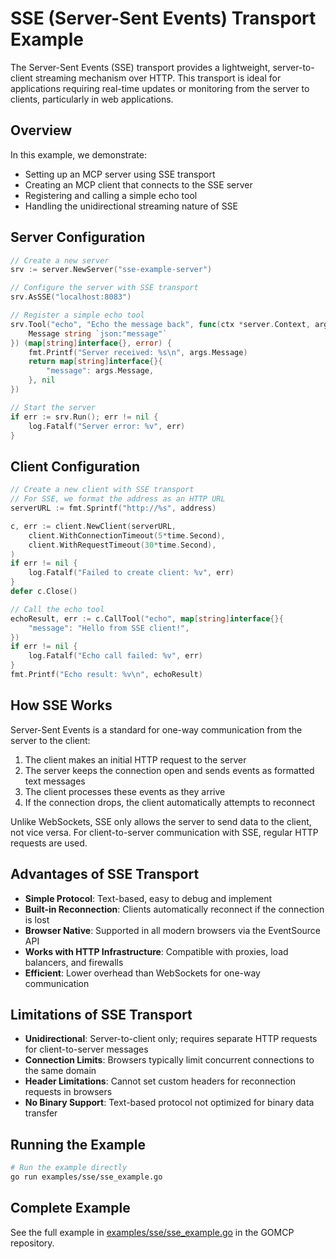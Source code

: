 # SSE (Server-Sent Events) Transport Example

The Server-Sent Events (SSE) transport provides a lightweight, server-to-client streaming mechanism over HTTP. This transport is ideal for applications requiring real-time updates or monitoring from the server to clients, particularly in web applications.

## Overview

In this example, we demonstrate:

- Setting up an MCP server using SSE transport
- Creating an MCP client that connects to the SSE server
- Registering and calling a simple echo tool
- Handling the unidirectional streaming nature of SSE

## Server Configuration

```go
// Create a new server
srv := server.NewServer("sse-example-server")

// Configure the server with SSE transport
srv.AsSSE("localhost:8083")

// Register a simple echo tool
srv.Tool("echo", "Echo the message back", func(ctx *server.Context, args struct {
    Message string `json:"message"`
}) (map[string]interface{}, error) {
    fmt.Printf("Server received: %s\n", args.Message)
    return map[string]interface{}{
        "message": args.Message,
    }, nil
})

// Start the server
if err := srv.Run(); err != nil {
    log.Fatalf("Server error: %v", err)
}
```

## Client Configuration

```go
// Create a new client with SSE transport
// For SSE, we format the address as an HTTP URL
serverURL := fmt.Sprintf("http://%s", address)

c, err := client.NewClient(serverURL,
    client.WithConnectionTimeout(5*time.Second),
    client.WithRequestTimeout(30*time.Second),
)
if err != nil {
    log.Fatalf("Failed to create client: %v", err)
}
defer c.Close()

// Call the echo tool
echoResult, err := c.CallTool("echo", map[string]interface{}{
    "message": "Hello from SSE client!",
})
if err != nil {
    log.Fatalf("Echo call failed: %v", err)
}
fmt.Printf("Echo result: %v\n", echoResult)
```

## How SSE Works

Server-Sent Events is a standard for one-way communication from the server to the client:

1. The client makes an initial HTTP request to the server
2. The server keeps the connection open and sends events as formatted text messages
3. The client processes these events as they arrive
4. If the connection drops, the client automatically attempts to reconnect

Unlike WebSockets, SSE only allows the server to send data to the client, not vice versa. For client-to-server communication with SSE, regular HTTP requests are used.

## Advantages of SSE Transport

- **Simple Protocol**: Text-based, easy to debug and implement
- **Built-in Reconnection**: Clients automatically reconnect if the connection is lost
- **Browser Native**: Supported in all modern browsers via the EventSource API
- **Works with HTTP Infrastructure**: Compatible with proxies, load balancers, and firewalls
- **Efficient**: Lower overhead than WebSockets for one-way communication

## Limitations of SSE Transport

- **Unidirectional**: Server-to-client only; requires separate HTTP requests for client-to-server messages
- **Connection Limits**: Browsers typically limit concurrent connections to the same domain
- **Header Limitations**: Cannot set custom headers for reconnection requests in browsers
- **No Binary Support**: Text-based protocol not optimized for binary data transfer

## Running the Example

```bash
# Run the example directly
go run examples/sse/sse_example.go
```

## Complete Example

See the full example in [examples/sse/sse_example.go](https://github.com/localrivet/gomcp/tree/main/examples/sse/sse_example.go) in the GOMCP repository.
